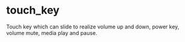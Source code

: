# touch_key
Touch key which can  slide to realize volume up and down, power key, volume mute, media play and pause.
